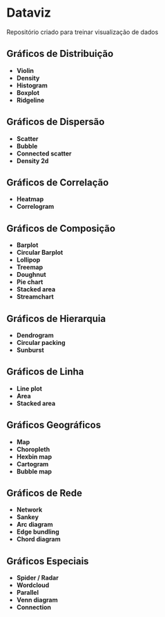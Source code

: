 # Dataviz
Repositório criado para treinar visualização de dados

## Gráficos de Distribuição

- **Violin**
- **Density**
- **Histogram**
- **Boxplot**
- **Ridgeline**

## Gráficos de Dispersão

- **Scatter**
- **Bubble**
- **Connected scatter**
- **Density 2d**

## Gráficos de Correlação

- **Heatmap**
- **Correlogram**

## Gráficos de Composição

- **Barplot**
- **Circular Barplot**
- **Lollipop**
- **Treemap**
- **Doughnut**
- **Pie chart**
- **Stacked area**
- **Streamchart**

## Gráficos de Hierarquia

- **Dendrogram**
- **Circular packing**
- **Sunburst**

## Gráficos de Linha

- **Line plot**
- **Area**
- **Stacked area**

## Gráficos Geográficos

- **Map**
- **Choropleth**
- **Hexbin map**
- **Cartogram**
- **Bubble map**

## Gráficos de Rede

- **Network**
- **Sankey**
- **Arc diagram**
- **Edge bundling**
- **Chord diagram**

## Gráficos Especiais

- **Spider / Radar**
- **Wordcloud**
- **Parallel**
- **Venn diagram**
- **Connection**